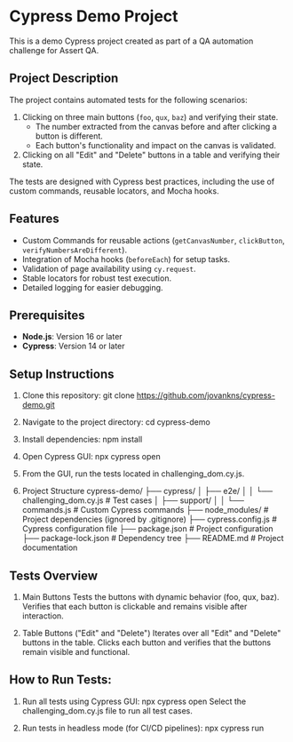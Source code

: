 # Cypress Demo Project
This is a demo Cypress project created as part of a QA automation challenge for Assert QA.

## Project Description
The project contains automated tests for the following scenarios:
1. Clicking on three main buttons (`foo`, `qux`, `baz`) and verifying their state.
	- The number extracted from the canvas before and after clicking a button is different.
	- Each button's functionality and impact on the canvas is validated.
2. Clicking on all "Edit" and "Delete" buttons in a table and verifying their state.

The tests are designed with Cypress best practices, including the use of custom commands, reusable locators, and Mocha hooks.

## Features
- Custom Commands for reusable actions (`getCanvasNumber`, `clickButton`, `verifyNumbersAreDifferent`).
- Integration of Mocha hooks (`beforeEach`) for setup tasks.
- Validation of page availability using `cy.request`.
- Stable locators for robust test execution.
- Detailed logging for easier debugging.

## Prerequisites
- **Node.js**: Version 16 or later
- **Cypress**: Version 14 or later

## Setup Instructions
1. Clone this repository:
   git clone https://github.com/jovankns/cypress-demo.git

2. Navigate to the project directory:
cd cypress-demo

3. Install dependencies:
npm install

4. Open Cypress GUI:
npx cypress open
  
5. From the GUI, run the tests located in challenging_dom.cy.js.

6. Project Structure
cypress-demo/
├── cypress/
│   ├── e2e/
│   │   └── challenging_dom.cy.js   # Test cases
│   ├── support/
│   │   └── commands.js            # Custom Cypress commands
├── node_modules/                  # Project dependencies (ignored by .gitignore)
├── cypress.config.js              # Cypress configuration file
├── package.json                   # Project configuration
├── package-lock.json              # Dependency tree
├── README.md                      # Project documentation

## Tests Overview
1. Main Buttons
    Tests the buttons with dynamic behavior (foo, qux, baz).
    Verifies that each button is clickable and remains visible after interaction.

2. Table Buttons ("Edit" and "Delete")
    Iterates over all "Edit" and "Delete" buttons in the table.
    Clicks each button and verifies that the buttons remain visible and functional.

## How to Run Tests:
1. Run all tests using Cypress GUI:
npx cypress open
Select the challenging_dom.cy.js file to run all test cases.

2. Run tests in headless mode (for CI/CD pipelines):
npx cypress run